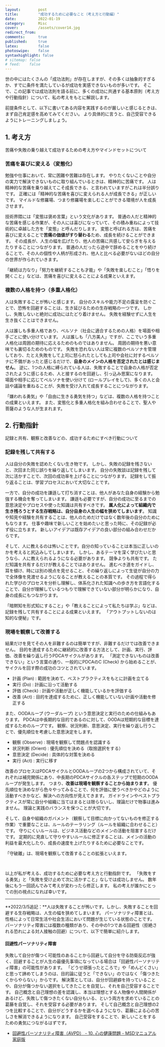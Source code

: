 ```yaml
---
layout:        post
title:         "成功するために必要なこと（考え方と行動編）"
date:          2022-01-19
category:      Misc
cover:         /assets/cover14.jpg
redirect_from:
comments:      true
published:     true
latex:         false
photoswipe:    false
syntaxhighlight: false
# sitemap: false
# feed:    false
---
```


世の中にはたくさんの「成功法則」が存在しますが、その多くは抽象的すぎるか、すでに条件を満たしているが成功を実感できないものが多いです。
そこで、この記事では成功法則を語る前に、多くの成功に共通する基本原則（考え方や行動指針）について、私の考えをもとに解説します。

前提条件として、以下に書いてある内容を実践するのが厳しいと感じるときは、まず自己肯定感を高めてみてください。
より具体的に言うと、自己受容できるようにトレーニングしましょう。

## 1. 考え方

苦痛や失敗の乗り越えて成功するための考え方やマインドセットについて

### 苦痛を喜びに変える（変態化）

勉強や仕事において、常に困難や苦難は存在します。
やりたくないことや自分の実力で解決できないものに取り組んでいるときは、精神的に苦痛です。
人は精神的な苦痛を乗り越えてこそ成長できる、と言われていますがこれは半分誤りです。
正確には「精神的な苦痛を喜びに変えられる人が成長できる」が正しいです。
マイルドな修羅場、つまり修羅場を楽しむことができる環境が人を成長させます。

技術界隈には「変態は褒め言葉」という文化があります。
普通の人だと精神的な苦痛を感じる作業が、その人には喜びになっていて、その積み重ねによって技術的に卓越した方を「変態」と呼んだりします。
変態と呼ばれる方は、苦痛を喜びに変えることで**苦痛の価値がすり替わる**ため、成長を続けることができます。
その成長が、人生の幅を広げたり、他人の苦痛に共感して安らぎを与えるたりすることにつながります。
普通の人だったら途中で辞めることをやり続けることで、その人の個性や人柄が形成され、他人と比べる必要がないほどの自分の世界が作られていきます。

「継続は力なり」「努力を継続することも才能」や「失敗を楽しむこと」「悟りを開くこと」などは、苦痛を喜びに変えることによる成果といえます。

### 複数の人格を持つ（多重人格化）

人は失敗することが怖いと感じます。
自分のスキルや能力不足の露呈を防ぐことで、恐怖を回避することは、生き延びるための生存戦略の一つです。
しかし、失敗しないと絶対に成功にはたどり着けません。
失敗を経験せずに人生を生き抜くことはできません。

人は誰しも多重人格であり、ペルソナ（社会に適合するための人格）を場面や相手ごとに使い分けています。
人は誰しも「八方美人」ですが、ここでいう多重人格化は周囲の期待に応えるためのものではありません。
周囲の期待を悪い意味でも裏切るためのものです。
失敗を恐れない人は常に複数のペルソナを管理しており、たとえ失敗をして上司に怒られたとしても上司や会社に対するペルソナに不備があったと感じるだけで、**自身のメインの人格を否定されたとは感じません**。
逆に、1つの人格に縛られている人は、失敗することで自身の人格が否定されたように感じるため、人と接するのを回避し、引っ込み思案になります。
場面や相手に応じてペルソナを使い分けて (ロールプレイをして)、多くの人と会話や議論を重ねることが、失敗を受け入れて成長することにつながります。

「嫌われる勇気」や「自由に生きる勇気を持つ」などは、複数の人格を持つことの成果といえます。
また、変態化と多重人格化を組み合わせることで、聖人や菩薩のような人が生まれます。

## 2. 行動指針

記録と共有、観察と改善などの、成功するためにすべき行動について

### 記録を残して共有する

人は自分の失敗を認めたくない生き物です。
しかし、失敗の記録を残さないと、次回また同じ誤りを繰り返してしまいます。
自分の失敗談は記録を残して次に活かすことで、次回の成功率を上げることにつながります。
記録をして振り返ることは、学習プロセスにおいて大切なことです。

一方で、自分の成功を謙遜して打ち消すことは、他人があなた自身の経験から勉強する機会を奪ってしまいます。
謙遜も必要ですが、自分の成功に至るまでの意思決定やプロセスや使った知識は共有すべきです。
**属人化によって組織内で生き残ろうとする生存戦略は、自分自身の人生の幅を狭めてしまいます**。
知識や知見や経験を共有することは、他人のためだけではなく数年後の自分のためにもなります。
仕事や趣味で新しいことを始めたいと思った時に、その記録が必ず役に立ちます。
新しいアイデアは既存アイデアの良い部分の組み合わせだからです。

そして、人に教えるのは怖いことです。自分の知っていることは本当に正しいのかを考えると尻込みしてしまいます。
しかし、あるテーマを深く学びたいと思うなら、人に教えられるようになる必要があります。
競争よりも共有です。
ただ知識を共有するだけが教えることではありません。
進むべき道をガイドし、耳を傾け、時には別の視点を見せること、その繰り返しによって生徒が自分の力で全体像を見渡せるようになることが教えることの本質です。
その過程で得られた学びのプロセスを分析し理解し、体系化された知識への歩き方を言語化することで、自分が理解しているつもりで理解できていない部分が明らかになり、自身の成長にもつながります。

「暗黙知を形式知にすること」や「教えることによって私たちは学ぶ」などは、記録を残して共有することによる成果といえます。
「アウトプットしないのは知的な便秘」です。

### 現場を観察して改善する

結果だけを見てその人を非難するのは簡単ですが、非難するだけでは改善できません。
目的を達成するために継続的に改善する方法として、計画、実行、評価、改善を繰り返し行うPDCAサイクルがあります。
「測定できないものは改善できない」という言葉の通り、一般的にPDCAのC (Check) から始めることが、サイクルを回す際の成功のコツとされています。

- 計画 (Plan) : 範囲を決めて、ベストプラクティスをもとに計画を立てる
- 実行 (Do) : 計画に沿って活動する
- 評価 (Check) : 計画や活動が正しく機能しているかを評価する
- 改善 (Act) : 目的を達成するために、正しく機能していない計画や活動を修正する

また、OODAループ (ウーダループ) という意思決定と実行のための仕組みもあります。
PDCAは中長期的な目的であるのに対して、OODAは短期的な目標を達成するためのループです。
観察、状況判断、意思決定、実行を繰り返し行うことで、優先順位を考慮した意思決定をします。

- 観察 (Observe) : 現場を観察して問題点を認識する
- 状況判断 (Orient) : 優先順位を決める（取捨選択をする）
- 意思決定 (Decide) : 具体的な対策を決める
- 実行 (Act) : 実行に移す

改善のプロセスはPDCAサイクルとOODAループの2つから構成されていて、それぞれは補完関係にあり、中長期のPDCAサイクルの各ステップで短期のOODAループが発生します。
つまり、**改善は現場を観察することから始まります**。
優先順位を決めながら色々やってみることで、何を評価に使うべきかやどのように活動すべきかなど、解決への方向性が見えてきます。
ガイドラインやベストプラクティスが常に自分や組織に当てはまるとは限らないし、理論だけで物事は進みません。
理論と実践のバランスを保つことが大切です。

そして、自身や組織のガバメント（観察して目標に向かってないものを修正する作業）で重要なことは、ルールのテーラリング（ルールを組織に合わせること）です。
守りにくいルールは、ビジネス活動などのメインの活動を阻害するだけです。
定期的に見直して守りやすいルールに修正することは、メインの活動の利益を最大化したり、成長の速度を上げたりするために必要なことです。

「守破離」は、現場を観察して改善することの拡張といえます。

<br>

以上が私が考える、成功するために必要な考え方と行動指針です。
「失敗をする勇気」と「失敗を受け止めて次に活かすこと」なしでは成功しません。
数年後にもう一回読んでみて考えが変わったら修正します。
私の考えが誰かにとっての別の視点になれば幸いです。

---

**2022/3/5追記：**人は失敗することが怖いです。しかし、失敗することを回避する生存戦略は、人生の幅を狭めてしまいます。
パーソナリティ障害とは、性格によって日常生活や社会生活において問題が生じている状態のことです。
パーソナリティ障害には複数の種類があり、その中の1つである回避性（拒絶される恐れによる対人接触の回避）について、以下で簡単に紹介します。

#### 回避性パーソナリティ障害

失敗して自分が傷つく可能性のあることから回避して自分を守る防衛反応が強く、回避することが人生の最優先事項になっている場合は「回避性パーソナリティ障害」の可能性があります。
「どうせ頑張ったところで」や「めんどくさい」と思って諦めてしまうのは、目的論に従うと「できない」のではなく「傷つきたくからやらない」からです。
解決策としては、自分が回避癖を持っていることや、自分が傷つかない選択をしてきたことを自覚し、それを自己受容することです。
自己概念と自己理想の差を認識し、本当は理想とする人物像や人間関係があるけど、失敗して傷つきたくない自分もいる、という両方を求めていることの葛藤を自覚し、それを受容する必要があります。
そして自己概念と自己理想の2つを比較することで、自分がどうするかを選べるようになり、葛藤による心の苦しさを解消できるようになります。
自己受容をすることで、新しいことをするための勇気につながるはずです。

- [回避性パーソナリティ障害（AVPD） - 10. 心の健康問題 - MSDマニュアル家庭版](https://www.msdmanuals.com/ja-jp/%E3%83%9B%E3%83%BC%E3%83%A0/10-%E5%BF%83%E3%81%AE%E5%81%A5%E5%BA%B7%E5%95%8F%E9%A1%8C/%E3%83%91%E3%83%BC%E3%82%BD%E3%83%8A%E3%83%AA%E3%83%86%E3%82%A3%E9%9A%9C%E5%AE%B3/%E5%9B%9E%E9%81%BF%E6%80%A7%E3%83%91%E3%83%BC%E3%82%BD%E3%83%8A%E3%83%AA%E3%83%86%E3%82%A3%E9%9A%9C%E5%AE%B3-avpd)


<!--
### 参考文献
- [#0204 人は「変態化」しなければ成長しない！　苦痛を快に変換する人間の心の不思議な機能 - YouTube](https://www.youtube.com/watch?v=hmfZP9C67ho)
- [#0171 2つめの人格を持つ　自分を変えたい人のための心理学 （期間限定公開） - YouTube](https://www.youtube.com/watch?v=F76PINX2VUE)
- [PDCA と OODA の関係 - YouTube](https://www.youtube.com/watch?v=Ev_hMJPHyBk)
- [PDCA と OODA ループは ｢合わせ技｣ からの相乗効果が正解｜読むとマーケティングがおもしろくなるブログ](https://www.countand1.com/2020/09/pdca-and-ooda-combination.html)
- [Kosen Advent Calendar By Teachers](https://kosen-teachers.tumblr.com/post/37778909039/%E7%A6%8F%E5%B1%B1%E9%9B%85%E6%B2%BB%E3%81%AB%E3%81%AA%E3%82%8B%E6%96%B9%E6%B3%95)
- [回避性パーソナリティ障害／人生停滞、めんどくさい、傷つくのが怖い、ひきこもり問題 - YouTube](https://www.youtube.com/watch?v=P1gfrviGtTo&ab_channel=%E5%BF%83%E7%90%86%E3%82%AB%E3%82%A6%E3%83%B3%E3%82%BB%E3%83%A9%E3%83%BC%E3%80%90%E5%85%AC%E8%AA%8D%E5%BF%83%E7%90%86%E5%B8%AB%E3%80%91%E6%A9%8B%E6%9C%AC%E7%BF%94%E5%A4%AA%E3%81%AE%E4%BA%BA%E7%94%9F%E3%83%AA%E3%83%8E%E3%83%99%E3%83%BC%E3%82%B7%E3%83%A7%E3%83%B3%EF%BC%81)
-->
